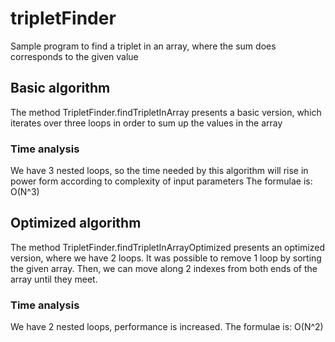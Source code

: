 # tripletFinder
Sample program to find a triplet in an array, where the sum does corresponds to the given value

## Basic algorithm
The method TripletFinder.findTripletInArray presents a basic version,
which iterates over three loops in order to sum up the values in the array

### Time analysis
We have 3 nested loops, so the time needed by this algorithm will rise in power form according to complexity of input parameters
The formulae is: O(N^3)

## Optimized algorithm
The method TripletFinder.findTripletInArrayOptimized presents an optimized version,
where we have 2 loops. It was possible to remove 1 loop by sorting the given array.
Then, we can move along 2 indexes from both ends of the array until they meet.

### Time analysis
We have 2 nested loops, performance is increased.
The formulae is: O(N^2)